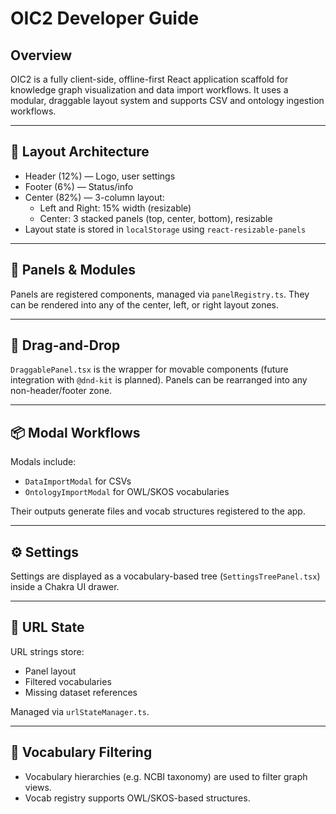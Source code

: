 # OIC2 Developer Guide

## Overview

OIC2 is a fully client-side, offline-first React application scaffold for knowledge graph visualization and data import workflows. It uses a modular, draggable layout system and supports CSV and ontology ingestion workflows.

---

## 🧱 Layout Architecture

- Header (12%) — Logo, user settings
- Footer (6%) — Status/info
- Center (82%) — 3-column layout:
  - Left and Right: 15% width (resizable)
  - Center: 3 stacked panels (top, center, bottom), resizable
- Layout state is stored in `localStorage` using `react-resizable-panels`

---

## 🧩 Panels & Modules

Panels are registered components, managed via `panelRegistry.ts`. They can be rendered into any of the center, left, or right layout zones.

---

## 🔄 Drag-and-Drop

`DraggablePanel.tsx` is the wrapper for movable components (future integration with `@dnd-kit` is planned). Panels can be rearranged into any non-header/footer zone.

---

## 📦 Modal Workflows

Modals include:
- `DataImportModal` for CSVs
- `OntologyImportModal` for OWL/SKOS vocabularies

Their outputs generate files and vocab structures registered to the app.

---

## ⚙️ Settings

Settings are displayed as a vocabulary-based tree (`SettingsTreePanel.tsx`) inside a Chakra UI drawer.

---

## 🔗 URL State

URL strings store:
- Panel layout
- Filtered vocabularies
- Missing dataset references

Managed via `urlStateManager.ts`.

---

## 🌳 Vocabulary Filtering

- Vocabulary hierarchies (e.g. NCBI taxonomy) are used to filter graph views.
- Vocab registry supports OWL/SKOS-based structures.
